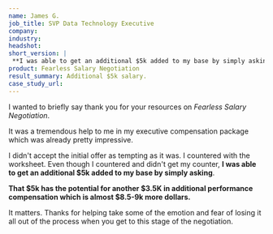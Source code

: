 ```yaml
---
name: James G.
job_title: SVP Data Technology Executive
company: 
industry: 
headshot: 
short_version: |
 **I was able to get an additional $5k added to my base by simply asking. That $5k has the potential for another $3.5K in additional performance compensation which is almost $8.5-9k more dollars.**
product: Fearless Salary Negotiation
result_summary: Additional $5k salary.
case_study_url: 
---
```


I wanted to briefly say thank you for your resources on _Fearless Salary Negotiation_.

It was a tremendous help to me in my executive compensation package which was already pretty impressive.

I didn't accept the initial offer as tempting as it was. I countered with the worksheet. Even though I countered and didn't get my counter, **I was able to get an additional $5k added to my base by simply asking**.

**That $5k has the potential for another $3.5K in additional performance compensation which is almost $8.5-9k more dollars.**

It matters. Thanks for helping take some of the emotion and fear of losing it all out of the process when you get to this stage of the negotiation.